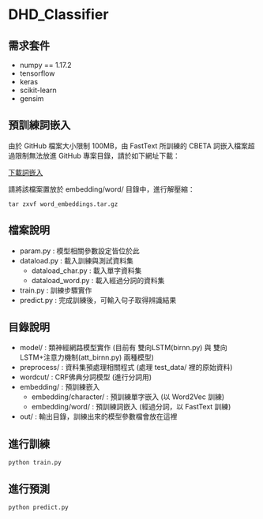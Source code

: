 # DHD_Classifier

## 需求套件

* numpy == 1.17.2
* tensorflow
* keras
* scikit-learn
* gensim

## 預訓練詞嵌入

由於 GitHub 檔案大小限制 100MB，由 FastText 所訓練的 CBETA 詞嵌入檔案超過限制無法放進 GitHub 專案目錄，請於如下網址下載：

[下載詞嵌入](https://drive.google.com/file/d/1JQwQ5N2BE4YEif-Y6HZdU07MoEDE7sIH/view?usp=sharing)

請將該檔案置放於 embedding/word/ 目錄中，進行解壓縮：

    tar zxvf word_embeddings.tar.gz

## 檔案說明

* param.py : 模型相關參數設定皆位於此
* dataload.py : 載入訓練與測試資料集
  * dataload_char.py : 載入單字資料集
  * dataload_word.py : 載入經過分詞的資料集
* train.py : 訓練步驟實作
* predict.py : 完成訓練後，可輸入句子取得辨識結果

## 目錄說明

* model/ : 類神經網路模型實作 (目前有 雙向LSTM(birnn.py) 與 雙向LSTM+注意力機制(att_birnn.py) 兩種模型)
* preprocess/ : 資料集預處理相關程式 (處理 test_data/ 裡的原始資料)
* wordcut/ : CRF佛典分詞模型 (進行分詞用)
* embedding/ : 預訓練嵌入
  * embedding/character/ : 預訓練單字嵌入 (以 Word2Vec 訓練)
  * embedding/word/ : 預訓練詞嵌入 (經過分詞，以 FastText 訓練)
* out/ : 輸出目錄，訓練出來的模型參數檔會放在這裡

## 進行訓練

    python train.py

## 進行預測

    python predict.py
